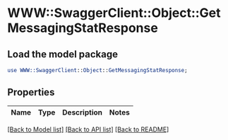 # WWW::SwaggerClient::Object::GetMessagingStatResponse

## Load the model package
```perl
use WWW::SwaggerClient::Object::GetMessagingStatResponse;
```

## Properties
Name | Type | Description | Notes
------------ | ------------- | ------------- | -------------

[[Back to Model list]](../README.md#documentation-for-models) [[Back to API list]](../README.md#documentation-for-api-endpoints) [[Back to README]](../README.md)


